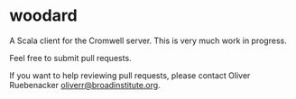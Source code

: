# woodard
A Scala client for the Cromwell server. This is very much work in progress.

Feel free to submit pull requests.

If you want to help reviewing pull requests, please contact Oliver Ruebenacker <oliverr@broadinstitute.org>.
